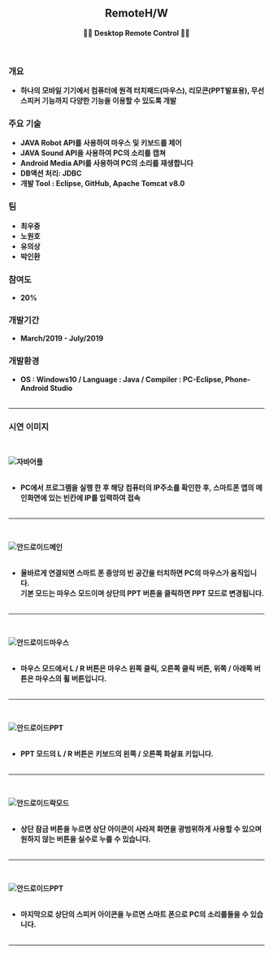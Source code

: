 <h2 align="center">RemoteH/W</h2>
<p align="center">
  🙍‍♂️  <strong> Desktop Remote Control <strong>   🙍‍♀️
</p>
<br>

### 개요
* 하나의 모바일 기기에서 컴퓨터에 원격 터치패드(마우스), 리모콘(PPT발표용), 무선스피커 기능까지 다양한 기능을 이용할 수 있도록 개발
  
### 주요 기술
* JAVA Robot API를 사용하여 마우스 및 키보드를 제어
* JAVA Sound API을 사용하여 PC의 소리를 캡쳐
* Android Media API를 사용하여 PC의 소리를 재생합니다
* DB액션 처리: JDBC
* 개발 Tool : Eclipse, GitHub, Apache Tomcat v8.0

### 팀
<ul>
  <li>최우중</li>
  <li>노원호</li>
  <li>유의상</li>
  <li>박인환</li>
</ul>

### 참여도
* **20%**

### 개발기간
* March/2019 - July/2019

### 개발환경
* OS : Windows10 / Language : Java / Compiler : PC-Eclipse, Phone-Android Studio <br><br>

<hr>

### 시연 이미지
<br>

![자바어플](https://user-images.githubusercontent.com/58925978/87854461-27770e00-c94d-11ea-869b-82f38f0eb09d.png)<br><br>

* PC에서 프로그램을 실행 한 후 해당 컴퓨터의 IP주소를 확인한 후, 스마트폰 앱의 메인화면에 있는 빈칸에 IP를 입력하여 접속<br><br>
<hr><br>

![안드로이드메인](https://user-images.githubusercontent.com/58925978/87854468-365dc080-c94d-11ea-9061-7f78684d92c3.png)<br><br>

* 올바르게 연결되면 스마트 폰 중앙의 빈 공간을 터치하면 PC의 마우스가 움직입니다.<br>기본 모드는 마우스 모드이며 상단의 PPT 버튼을 클릭하면 PPT 모드로 변경됩니다.<br><br>
</p><hr><br>

![안드로이드마우스](https://user-images.githubusercontent.com/58925978/87854476-41b0ec00-c94d-11ea-96ed-1411db8dd418.png)<br><br>

* 마우스 모드에서 L / R 버튼은 마우스 왼쪽 클릭, 오른쪽 클릭 버튼, 위쪽 / 아래쪽 버튼은 마우스의 휠 버튼입니다.<br><br>
<hr><br>

![안드로이드PPT](https://user-images.githubusercontent.com/58925978/87854478-4bd2ea80-c94d-11ea-9675-51366322a7fd.png)<br><br>

* PPT 모드의 L / R 버튼은 키보드의 왼쪽 / 오른쪽 화살표 키입니다.<br><br>
<hr><br>

![안드로이드락모드](https://user-images.githubusercontent.com/58925978/87854481-52f9f880-c94d-11ea-9bd5-a93e844fa1cc.png)<br><br>

* 상단 잠금 버튼을 누르면 상단 아이콘이 사라져 화면을 광범위하게 사용할 수 있으며 원하지 않는 버튼을 실수로 누를 수 있습니다.<br><br>
<hr><br>

![안드로이드PPT](https://user-images.githubusercontent.com/58925978/87854478-4bd2ea80-c94d-11ea-9675-51366322a7fd.png)<br><br>

* 마지막으로 상단의 스피커 아이콘을 누르면 스마트 폰으로 PC의 소리를들을 수 있습니다.<br><br>
<hr><br><br>




